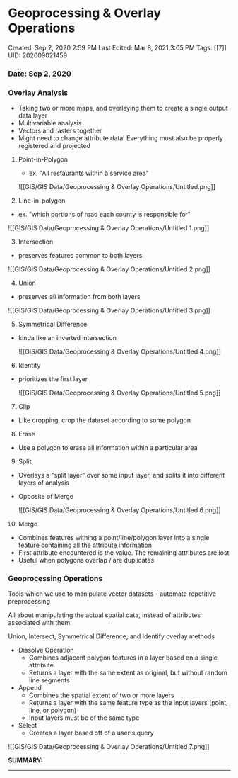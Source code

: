 # Geoprocessing & Overlay Operations

Created: Sep 2, 2020 2:59 PM
Last Edited: Mar 8, 2021 3:05 PM
Tags: [[7]]
UID: 202009021459

### Date: Sep 2, 2020

### Overlay Analysis

- Taking two or more maps, and overlaying them to create a single output data layer
- Multivariable analysis
- Vectors and rasters together
- Might need to change attribute data! Everything must also be properly registered and projected
1. Point-in-Polygon
    - ex. "All restaurants within a service area"

    ![[GIS/GIS Data/Geoprocessing & Overlay Operations/Untitled.png]]

2. Line-in-polygon

- ex. "which portions of road each county is responsible for"

![[GIS/GIS Data/Geoprocessing & Overlay Operations/Untitled 1.png]]

3. Intersection

- preserves features common to both layers

![[GIS/GIS Data/Geoprocessing & Overlay Operations/Untitled 2.png]]

4. Union

- preserves all information from both layers

![[GIS/GIS Data/Geoprocessing & Overlay Operations/Untitled 3.png]]

5. Symmetrical Difference

- kinda like an inverted intersection

    ![[GIS/GIS Data/Geoprocessing & Overlay Operations/Untitled 4.png]]

6. Identity

- prioritizes the first layer

    ![[GIS/GIS Data/Geoprocessing & Overlay Operations/Untitled 5.png]]

7. Clip

- Like cropping, crop the dataset according to some polygon

8. Erase

- Use a polygon to erase all information within a particular area

9. Split

- Overlays a "split layer" over some input layer, and splits it into different layers of analysis
- Opposite of Merge

    ![[GIS/GIS Data/Geoprocessing & Overlay Operations/Untitled 6.png]]

10. Merge

- Combines features withing a point/line/polygon layer into a single feature containing all the attribute information
- First attribute encountered is the value. The remaining attributes are lost
- Useful when polygons overlap / are duplicates

### Geoprocessing Operations

Tools which we use to manipulate vector datasets - automate repetitive preprocessing

All about manipulating the actual spatial data, instead of attributes associated with them

Union, Intersect, Symmetrical Difference, and Identify overlay methods

- Dissolve Operation
    - Combines adjacent polygon features in a layer based on a single attribute
    - Returns a layer with the same extent as original, but without random line segments
- Append
    - Combines the spatial extent of two or more layers
    - Returns a layer with the same feature type as the input layers (point, line, or polygon)
    - Input layers must be of the same type
- Select
    - Creates a layer based off of a user's query

![[GIS/GIS Data/Geoprocessing & Overlay Operations/Untitled 7.png]]

**SUMMARY:**

---